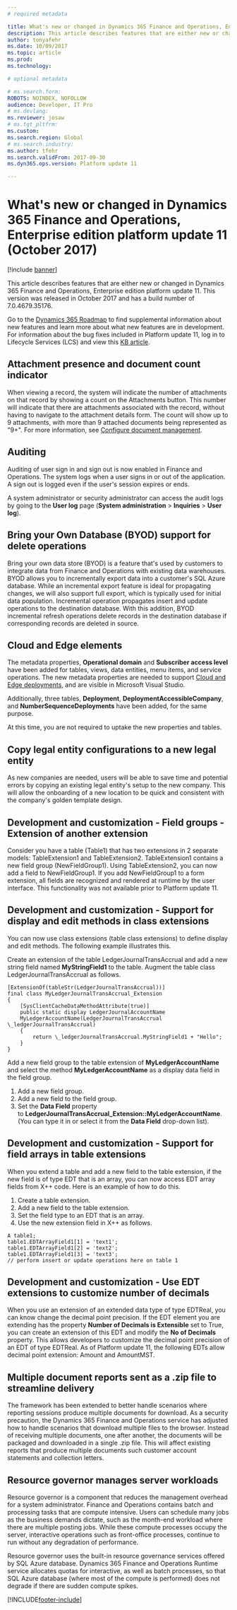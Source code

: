```yaml
---
# required metadata

title: What's new or changed in Dynamics 365 Finance and Operations, Enterprise edition platform update 11 (October 2017)
description: This article describes features that are either new or changed in Dynamics 365 Finance and Operations, Enterprise edition platform update 11. This version was released in October 2017.
author: tonyafehr
ms.date: 10/09/2017
ms.topic: article
ms.prod: 
ms.technology: 

# optional metadata

# ms.search.form: 
ROBOTS: NOINDEX, NOFOLLOW 
audience: Developer, IT Pro
# ms.devlang: 
ms.reviewer: josaw
# ms.tgt_pltfrm: 
ms.custom: 
ms.search.region: Global
# ms.search.industry: 
ms.author: tfehr
ms.search.validFrom: 2017-09-30 
ms.dyn365.ops.version: Platform update 11 

---
```


# What's new or changed in Dynamics 365 Finance and Operations, Enterprise edition platform update 11 (October 2017)

[!include [banner](../includes/banner.md)]

This article describes features that are either new or changed in Dynamics 365 Finance and Operations, Enterprise edition platform update 11. This version was released in October 2017 and has a build number of 7.0.4679.35176.

Go to the [Dynamics 365 Roadmap](https://roadmap.dynamics.com/) to find supplemental information about new features and learn more about what new features are in development. For information about the bug fixes included in Platform update 11, log in to Lifecycle Services (LCS) and view this [KB article](https://fix.lcs.dynamics.com/Issue/Resolved?kb=4047244&bugId=3869536&qc=310ad7de90642ce961cc3f51358f3b40788c975dec466891d0fcc17c13145f56).

## Attachment presence and document count indicator

When viewing a record, the system will indicate the number of attachments on that record by showing a count on the Attachments button. This number will indicate that there are attachments associated with the record, without having to navigate to the attachment details form. The count will show up to 9 attachments, with more than 9 attached documents being represented as "9+". For more information, see [Configure document management](../organization-administration/configure-document-management.md).

## Auditing

Auditing of user sign in and sign out is now enabled in Finance and Operations. The system logs when a user signs in or out of the application. A sign out is logged even if the user's session expires or ends.

A system administrator or security administrator can access the audit logs by going to the **User log** page (**System administration** \> **Inquiries** \> **User log**).

## Bring your Own Database (BYOD) support for delete operations

Bring your own data store (BYOD) is a feature that's used by customers to integrate data from Finance and Operations with existing data warehouses. BYOD allows you to incrementally export data into a customer's SQL Azure database. While an incremental export feature is ideal for propagating changes, we will also support full export, which is typically used for initial data population. Incremental operation propagates insert and update operations to the destination database. With this addition, BYOD incremental refresh operations delete records in the destination database if corresponding records are deleted in source.

## Cloud and Edge elements

The metadata properties, **Operational domain** and **Subscriber access level** have been added for tables, views, data entities, menu items, and service operations. The new metadata properties are needed to support [Cloud and Edge deployments](https://community.dynamics.com/b/msftdynamicsblog/archive/2017/02/23/the-right-cloud-option-for-your-business), and are visible in Microsoft Visual Studio.

Additionally, three tables, **Deployment**, **DeploymentAccessibleCompany**, and **NumberSequenceDeployments** have been added, for the same purpose.

At this time, you are not required to uptake the new properties and tables.

## Copy legal entity configurations to a new legal entity

As new companies are needed, users will be able to save time and potential errors by copying an existing legal entity's setup to the new company. This will allow the onboarding of a new location to be quick and consistent with the company's golden template design.

## Development and customization - Field groups - Extension of another extension

Consider you have a table (Table1) that has two extensions in 2 separate models: TableExtension1 and TableExtension2. TableExtension1 contains a new field group (NewFieldGroup1). Using TableExtension2, you can now add a field to NewFieldGroup1. If you add NewFieldGroup1 to a form extension, all fields are recognized and rendered at runtime by the user interface. This functionality was not available prior to Platform update 11.

## Development and customization - Support for display and edit methods in class extensions

You can now use class extensions (table class extensions) to define display and edit methods. The following example illustrates this.

Create an extension of the table LedgerJournalTransAccrual and add a new string field named **MyStringField1** to the table. Augment the table class LedgerJournalTransAccrual as follows.

```
[ExtensionOf(tableStr(LedgerJournalTransAccrual))]
final class MyLedgerJournalTransAccrual_Extension
{
    [SysClientCacheDataMethodAttribute(true)]
    public static display LedgerJournalAccountName
    MyLedgerAccountName(LedgerJournalTransAccrual \_ledgerJournalTransAccrual)
    {
        return \_ledgerJournalTransAccrual.MyStringField1 + "Hello";
    }
}
```

Add a new field group to the table extension of **MyLedgerAccountName** and select the method **MyLedgerAccountName** as a display data field in the field group. 

1. Add a new field group.
2. Add a new field to the field group.
3. Set the **Data Field** property to **LedgerJournalTransAccrual\_Extension::MyLedgerAccountName**. (You can type it in or select it from the **Data Field** drop-down list).

## Development and customization - Support for field arrays in table extensions

When you extend a table and add a new field to the table extension, if the new field is of type EDT that is an array, you can now access EDT array fields from X++ code. Here is an example of how to do this.

1. Create a table extension.
2. Add a new field to the table extension.
3. Set the field type to an EDT that is an array.
4. Use the new extension field in X++ as follows.

```
A table1;
table1.EDTArrayField1[1] = 'text1';
table1.EDTArrayField1[2] = 'text2';
table1.EDTArrayField1[3] = 'text3';
// perform insert or update operations here on table 1
```

## Development and customization - Use EDT extensions to customize number of decimals

When you use an extension of an extended data type of type EDTReal, you can know change the decimal point precision. If the EDT element you are extending has the property **Number of Decimals is Extensible** set to True, you can create an extension of this EDT and modify the **No of Decimals** property. This allows developers to customize the decimal point precision of an EDT of type EDTReal. As of Platform update 11, the following EDTs allow decimal point extension: Amount and AmountMST.

## Multiple document reports sent as a .zip file to streamline delivery

The framework has been extended to better handle scenarios where reporting sessions produce multiple documents for download. As a security precaution, the Dynamics 365 Finance and Operations service has adjusted how to handle scenarios that download multiple files to the browser. Instead of receiving multiple documents, one after another, the documents will be packaged and downloaded in a single .zip file. This will affect existing reports that produce multiple documents such customer account statements and collection letters.

## Resource governor manages server workloads

Resource governor is a component that reduces the management overhead for a system administrator. Finance and Operations contains batch and processing tasks that are compute intensive. Users can schedule many jobs as the business demands dictate, such as the month-end workload where there are multiple posting jobs. While these compute processes occupy the server, interactive operations such as front-office processes, continue to run without any degradation of performance.

Resource governor uses the built-in resource governance services offered by SQL Azure database. Dynamics 365 Finance and Operations Runtime service allocates quotas for interactive, as well as batch processes, so that SQL Azure database (where most of the compute is performed) does not degrade if there are sudden compute spikes.


[!INCLUDE[footer-include](../../../includes/footer-banner.md)]
